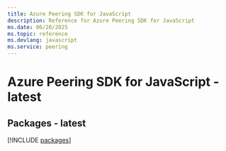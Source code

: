 ```yaml
---
title: Azure Peering SDK for JavaScript
description: Reference for Azure Peering SDK for JavaScript
ms.date: 06/20/2025
ms.topic: reference
ms.devlang: javascript
ms.service: peering
---
```

# Azure Peering SDK for JavaScript - latest
## Packages - latest
[!INCLUDE [packages](peering-index.md)]